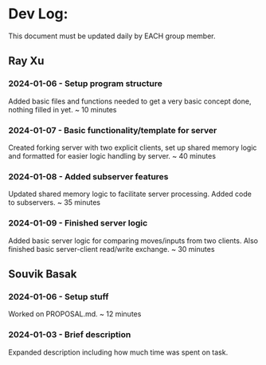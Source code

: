 # Dev Log:

This document must be updated daily by EACH group member.

## Ray Xu

### 2024-01-06 - Setup program structure
Added basic files and functions needed to get a very basic concept done, nothing filled in yet. ~ 10 minutes

### 2024-01-07 - Basic functionality/template for server
Created forking server with two explicit clients, set up shared memory logic and formatted for easier logic handling by server. ~ 40 minutes

### 2024-01-08 - Added subserver features
Updated shared memory logic to facilitate server processing. Added code to subservers. ~ 35 minutes

### 2024-01-09 - Finished server logic
Added basic server logic for comparing moves/inputs from two clients. Also finished basic server-client read/write exchange. ~ 30 minutes

## Souvik Basak

### 2024-01-06 - Setup stuff
Worked on PROPOSAL.md. ~ 12 minutes

### 2024-01-03 - Brief description
Expanded description including how much time was spent on task.

